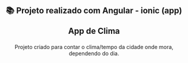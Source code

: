 

<h2 align="center"> 
  📚 Projeto realizado com Angular - ionic (app)
  <p> App de Clima </p>
</h2>

<p align="center">Projeto criado para contar o clima/tempo da cidade onde mora, dependendo do dia.</p>

